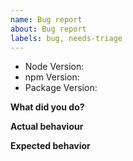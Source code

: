 ```yaml
---
name: Bug report
about: Bug report
labels: bug, needs-triage
---
```


- Node Version:
- npm Version:
- Package Version:

**What did you do?**

**Actual behaviour**

**Expected behavior**

